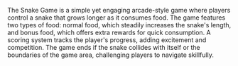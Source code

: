 The Snake Game is a simple yet engaging arcade-style game where players control a snake that grows longer as it consumes food. The game features two types of food: normal food, which steadily increases the snake's length, and bonus food, which offers extra rewards for quick consumption. A scoring system tracks the player's progress, adding excitement and competition. The game ends if the snake collides with itself or the boundaries of the game area, challenging players to navigate skillfully.
